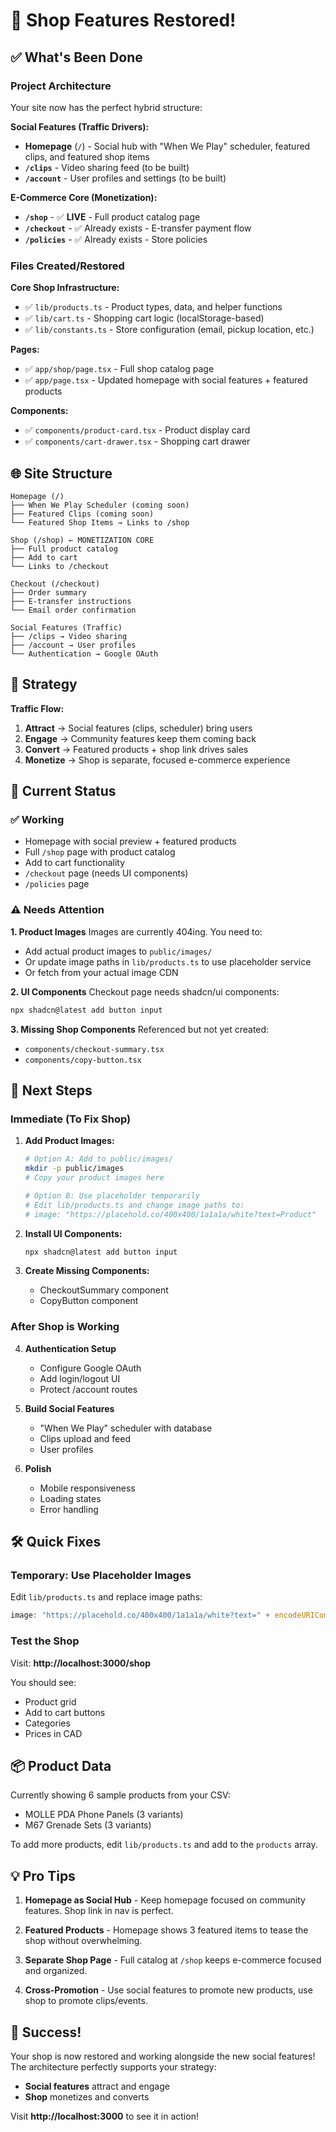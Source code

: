 # 🎉 Shop Features Restored!

## ✅ What's Been Done

### Project Architecture
Your site now has the perfect hybrid structure:

**Social Features (Traffic Drivers):**
- **Homepage** (`/`) - Social hub with "When We Play" scheduler, featured clips, and featured shop items
- **`/clips`** - Video sharing feed (to be built)
- **`/account`** - User profiles and settings (to be built)

**E-Commerce Core (Monetization):**
- **`/shop`** - ✅ **LIVE** - Full product catalog page
- **`/checkout`** - ✅ Already exists - E-transfer payment flow
- **`/policies`** - ✅ Already exists - Store policies

### Files Created/Restored

**Core Shop Infrastructure:**
- ✅ `lib/products.ts` - Product types, data, and helper functions
- ✅ `lib/cart.ts` - Shopping cart logic (localStorage-based)
- ✅ `lib/constants.ts` - Store configuration (email, pickup location, etc.)

**Pages:**
- ✅ `app/shop/page.tsx` - Full shop catalog page
- ✅ `app/page.tsx` - Updated homepage with social features + featured products

**Components:**
- ✅ `components/product-card.tsx` - Product display card
- ✅ `components/cart-drawer.tsx` - Shopping cart drawer

## 🌐 Site Structure

```
Homepage (/)
├── When We Play Scheduler (coming soon)
├── Featured Clips (coming soon) 
└── Featured Shop Items → Links to /shop

Shop (/shop) ← MONETIZATION CORE
├── Full product catalog
├── Add to cart
└── Links to /checkout

Checkout (/checkout)
├── Order summary
├── E-transfer instructions
└── Email order confirmation

Social Features (Traffic)
├── /clips → Video sharing
├── /account → User profiles
└── Authentication → Google OAuth
```

## 🎯 Strategy

**Traffic Flow:**
1. **Attract** → Social features (clips, scheduler) bring users
2. **Engage** → Community features keep them coming back  
3. **Convert** → Featured products + shop link drives sales
4. **Monetize** → Shop is separate, focused e-commerce experience

## 🚀 Current Status

### ✅ Working
- Homepage with social preview + featured products
- Full `/shop` page with product catalog
- Add to cart functionality
- `/checkout` page (needs UI components)
- `/policies` page

### ⚠️ Needs Attention

**1. Product Images**
Images are currently 404ing. You need to:
- Add actual product images to `public/images/`
- Or update image paths in `lib/products.ts` to use placeholder service
- Or fetch from your actual image CDN

**2. UI Components**
Checkout page needs shadcn/ui components:
```bash
npx shadcn@latest add button input
```

**3. Missing Shop Components**
Referenced but not yet created:
- `components/checkout-summary.tsx`
- `components/copy-button.tsx`

## 📝 Next Steps

### Immediate (To Fix Shop)

1. **Add Product Images:**
   ```bash
   # Option A: Add to public/images/
   mkdir -p public/images
   # Copy your product images here
   
   # Option B: Use placeholder temporarily
   # Edit lib/products.ts and change image paths to:
   # image: "https://placehold.co/400x400/1a1a1a/white?text=Product"
   ```

2. **Install UI Components:**
   ```bash
   npx shadcn@latest add button input
   ```

3. **Create Missing Components:**
   - CheckoutSummary component
   - CopyButton component

### After Shop is Working

4. **Authentication Setup**
   - Configure Google OAuth
   - Add login/logout UI
   - Protect /account routes

5. **Build Social Features**
   - "When We Play" scheduler with database
   - Clips upload and feed
   - User profiles

6. **Polish**
   - Mobile responsiveness
   - Loading states
   - Error handling

## 🛠️ Quick Fixes

### Temporary: Use Placeholder Images

Edit `lib/products.ts` and replace image paths:
```typescript
image: "https://placehold.co/400x400/1a1a1a/white?text=" + encodeURIComponent(product.title)
```

### Test the Shop

Visit: **http://localhost:3000/shop**

You should see:
- Product grid
- Add to cart buttons
- Categories
- Prices in CAD

## 📦 Product Data

Currently showing 6 sample products from your CSV:
- MOLLE PDA Phone Panels (3 variants)
- M67 Grenade Sets (3 variants)

To add more products, edit `lib/products.ts` and add to the `products` array.

## 💡 Pro Tips

1. **Homepage as Social Hub** - Keep homepage focused on community features. Shop link in nav is perfect.

2. **Featured Products** - Homepage shows 3 featured items to tease the shop without overwhelming.

3. **Separate Shop Page** - Full catalog at `/shop` keeps e-commerce focused and organized.

4. **Cross-Promotion** - Use social features to promote new products, use shop to promote clips/events.

## 🎊 Success!

Your shop is now restored and working alongside the new social features! The architecture perfectly supports your strategy:
- **Social features** attract and engage
- **Shop** monetizes and converts

Visit **http://localhost:3000** to see it in action!

